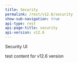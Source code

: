 ```yaml
---
title: Security
permalink: /rest/v12.6/security
show-sub-navigation: true
api-type: rest
api-page-title: security
api-version: v12.6
---
```


Security UI

test content for v12.6 version
